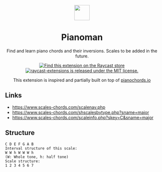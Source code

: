 <div align="center">
  <img
    src="./assets/pianoman.png"
    width="50"
  />

  <h1>Pianoman</h1>

  <p>Find and learn piano chords and their inversions. Scales to be added in the future.</p>

  <p>
    <a href="https://www.raycast.com/juhamust/pianoman">
      <img src="https://img.shields.io/badge/Raycast-store-red.svg"
        alt="Find this extension on the Raycast store"
      />
    </a>
    <a
      href="https://github.com/raycast/extensions/blob/master/LICENSE"
    >
      <img
        src="https://img.shields.io/badge/license-MIT-blue.svg"
        alt="raycast-extensions is released under the MIT license."
      />
    </a>
  </p>
  <p>This extension is inspired and partially built on top of <a href="https://pianochord.io/">pianochords.io</a></p>
</div>

## Links

- https://www.scales-chords.com/scalenav.php
- https://www.scales-chords.com/shscalesbytype.php?sname=major
- https://www.scales-chords.com/scaleinfo.php?skey=C&sname=major

## Structure

```
C D E F G A B
Interval structure of this scale:
W W h W W W h
(W: Whole tone, h: half tone)
Scale structure:
1 2 3 4 5 6 7
```
